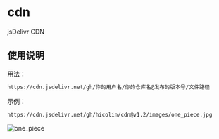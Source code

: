 # cdn
jsDelivr CDN

## 使用说明
用法：
```cmd
https://cdn.jsdelivr.net/gh/你的用户名/你的仓库名@发布的版本号/文件路径
```
示例：
```cmd
https://cdn.jsdelivr.net/gh/hicolin/cdn@v1.2/images/one_piece.jpg
```
![one_piece](https://cdn.jsdelivr.net/gh/hicolin/cdn@v1.2/images/one_piece.jpg)